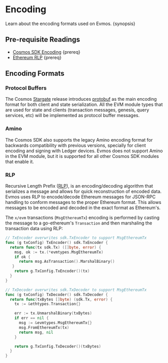 <!--
order: 4
-->

# Encoding

Learn about the encoding formats used on Evmos. {synopsis}

## Pre-requisite Readings

- [Cosmos SDK Encoding](https://docs.cosmos.network/main/core/encoding.html) {prereq}
- [Ethereum RLP](https://eth.wiki/en/fundamentals/rlp) {prereq}

## Encoding Formats

### Protocol Buffers

The Cosmos [Stargate](https://stargate.cosmos.network/) release introduces
[protobuf](https://developers.google.com/protocol-buffers) as the main encoding format for both
client and state serialization. All the EVM module types that are used for state and clients
(transaction messages, genesis, query services, etc) will be implemented as protocol buffer messages.

### Amino

The Cosmos SDK also supports the legacy Amino encoding format for backwards compatibility with
previous versions, specially for client encoding and signing with Ledger devices. Evmos does not
support Amino in the EVM module, but it is supported for all other Cosmos SDK modules that enable it.

### RLP

Recursive Length Prefix ([RLP](https://eth.wiki/en/fundamentals/rlp)),
is an encoding/decoding algorithm that serializes a message and
allows for quick reconstruction of encoded data. Evmos uses RLP to encode/decode Ethereum
messages for JSON-RPC handling to conform messages to the proper Ethereum format. This allows
messages to be encoded and decoded in the exact format as Ethereum's.

The `x/evm` transactions (`MsgEthereumTx`) encoding is performed
by casting the message to a go-ethereum's `Transaction` and then marshaling the transaction data using RLP:

```go
// TxEncoder overwrites sdk.TxEncoder to support MsgEthereumTx
func (g txConfig) TxEncoder() sdk.TxEncoder {
  return func(tx sdk.Tx) ([]byte, error) {
    msg, ok := tx.(*evmtypes.MsgEthereumTx)
    if ok {
      return msg.AsTransaction().MarshalBinary()
   }
    return g.TxConfig.TxEncoder()(tx)
  }
}

// TxDecoder overwrites sdk.TxDecoder to support MsgEthereumTx
func (g txConfig) TxDecoder() sdk.TxDecoder {
  return func(txBytes []byte) (sdk.Tx, error) {
    tx := &ethtypes.Transaction{}

    err := tx.UnmarshalBinary(txBytes)
    if err == nil {
      msg := &evmtypes.MsgEthereumTx{}
      msg.FromEthereumTx(tx)
      return msg, nil
    }

    return g.TxConfig.TxDecoder()(txBytes)
  }
}
```
